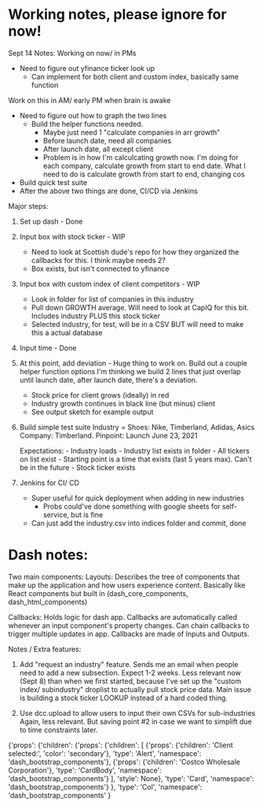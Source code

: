 # Working notes, please ignore for now!

Sept 14 Notes:
Working on now/ in PMs
- Need to figure out yfinance ticker look up
    - Can implement for both client and custom index, basically same function

Work on this in AM/ early PM when brain is awake
- Need to figure out how to graph the two lines
    - Build the helper functions needed. 
        - Maybe just need 1 "calculate companies in arr growth" 
        - Before launch date, need all companies 
        - After launch date, all except client 
        - Problem is in how I'm calculcating growth now. I'm doing 
        for each company, calculate growth from start to end date.
        What I need to do is calculate growth from start to end, changing cos
- Build quick test suite
- After the above two things are done, CI/CD via Jenkins

Major steps:
1. Set up dash - Done

2. Input box with stock ticker - WIP
    - Need to look at Scottish dude's repo for how they organized
    the callbacks for this. I think maybe needs 2? 
    - Box exists, but isn't connected to yfinance

3. Input box with custom index of client competitors - WIP
    - Look in folder for list of companies in this industry 
    - Pull down GROWTH average. Will need to look at CapIQ for this bit. Includes industry PLUS this stock ticker
    - Selected industry, for test, will be in a CSV BUT will need to make this a actual database 

4. Input time - Done 

5. At this point, add deviation - Huge thing to work on. 
Build out a couple helper function options 
I'm thinking we build 2 lines that just overlap until launch date,
after launch date, there's a deviation. 
    - Stock price for client grows (ideally) in red
    - Industry growth continues in black line (but minus) client 
    - See output sketch for example output

6. Build simple test suite 
    Industry = Shoes: Nike, Timberland, Adidas, Asics
    Company: Timberland. 
    Pinpoint: Launch June 23, 2021  

    Expectations:
        - Industry loads
            - Industry list exists in folder 
            - All tickers on list exist 
        - Starting point is a time that exists (last 5 years max). Can't be in the future
        - Stock ticker exists 

7. Jenkins for CI/ CD
    - Super useful for quick deployment when adding in new industries
        - Probs could've done something with google sheets for self-service, 
        but is fine 
    - Can just add the industry.csv into indices folder and commit, done 


# Dash notes:
Two main components:
Layouts: Describes the tree of components that make up the application and how users experience content. Basically like React components but built in (dash_core_components, dash_html_components) 

Callbacks: Holds logic for dash app. Callbacks are automatically called whenever an input component's property changes. Can chain callbacks to trigger multiple updates in app. Callbacks are made of Inputs and Outputs. 


Notes / Extra features:
1. Add "request an industry" feature. Sends me an email
when people need to add a new subsection. Expect 1-2 weeks. 
Less relevant now (Sept 8) than when we first started, because I've set 
up the "custom index/ subindustry" droplist to actually pull stock price data.
Main issue is building a stock ticker LOOKUP instead of a hard coded thing. 

2. Use dcc.upload to allow users to input their own CSVs for sub-industries 
Again, less relevant. But saving point #2 in case we want to simplift due to 
time constraints later. 






{'props': 
    {'children': 
        {'props': 
            {'children': [
                    {'props': 
                        {'children': 'Client selected:', 'color': 'secondary'}, 'type': 'Alert', 'namespace': 'dash_bootstrap_components'}, {'props': {'children': 'Costco Wholesale Corporation'}, 'type': 'CardBody', 'namespace': 'dash_bootstrap_components'}
            ], 'style': None}, 'type': 'Card', 'namespace': 'dash_bootstrap_components'}
    }, 'type': 'Col', 'namespace': 'dash_bootstrap_components'
}
